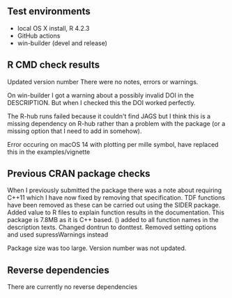## Test environments
* local OS X install, R 4.2.3
* GitHub actions
* win-builder (devel and release)

## R CMD check results
Updated version number
There were no notes, errors or warnings.

On win-builder I got a warning about a possibly invalid DOI in the DESCRIPTION. But when I checked this the DOI worked perfectly. 

The R-hub runs failed because it couldn't find JAGS but I think this is a missing dependency on R-hub rather than a problem with the package (or a missing option that I need to add in somehow).

Error occuring on macOS 14 with plotting per mille symbol, have replaced this in the examples/vignette



## Previous CRAN package checks
When I previously submitted the package there was a note about requiring C++11 which I have now fixed by removing that specification.
TDF functions have been removed as these can be carried out using the SIDER package.
Added value to R files to explain function results in the documentation.
This package is 7.8MB as it is C++ based. 
() added to all function names in the description texts.
Changed dontrun to donttest.
Removed setting options and used supressWarnings instead

Package size was too large.
Version number was not updated.

## Reverse dependencies
There are currently no reverse dependencies